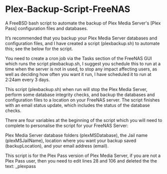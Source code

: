 # Plex-Backup-Script-FreeNAS
A FreeBSD bash script to automate the backup of Plex Media Server's [Plex Pass] configuration files and databases.

It’s recommended that you backup your Plex Media Server databases and configuration files, and I have created a script (plexbackup.sh) to automate this; see the below for the script.

You need to create a cron job via the Tasks section of the FreeNAS GUI which runs the script plexbackup.sh, I suggest you schedule this to run at a time when the server is not in used, to stop any impact affecting users, as well as deciding how often you want it run, I have scheduled it to run at 2:24am every 3 days.

This script (plexbackup.sh) when run will stop the Plex Media Server, perform some database integrity checks, and backup the databases and configuration files to a location on your FreeNAS server.  The script finishes with an email status update, which includes the status of the database checks.

There are four variables at the beginning of the script which you will need to complete to personalise the script for your FreeNAS Server:

Plex Media Server database folders (plexMSDatabase), the Jail name (plexMSJailName), location where you want your backup saved (backupLocation), and your email address (email).

This script is for the Plex Pass version of Plex Media Server, if you are not a Plex Pass user, then you need to edit lines 28 and 
106 and deleted the the text: _plexpass
